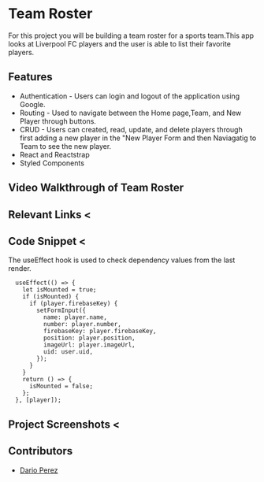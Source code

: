 # Team Roster
For this project you will be building a team roster for a sports team.This app looks at Liverpool FC players and the user is able to list their favorite players.

## Features
- Authentication - Users can login and logout of the application using Google.
- Routing - Used to navigate between the Home page,Team, and New Player through buttons.
- CRUD - Users can created, read, update, and delete players through first adding a new player in the "New Player Form and then Naviagatig to Team to see the new player.
- React and Reactstrap
- Styled Components

## Video Walkthrough of Team Roster 

## Relevant Links <

## Code Snippet <
The useEffect hook is used to check dependency values from the last render.
```
  useEffect(() => {
    let isMounted = true;
    if (isMounted) {
      if (player.firebaseKey) {
        setFormInput({
          name: player.name,
          number: player.number,
          firebaseKey: player.firebaseKey,
          position: player.position,
          imageUrl: player.imageUrl,
          uid: user.uid,
        });
      }
    }
    return () => {
      isMounted = false;
    };
  }, [player]);
```

## Project Screenshots <

## Contributors
- [Dario Perez](https://github.com/darioperez1415)